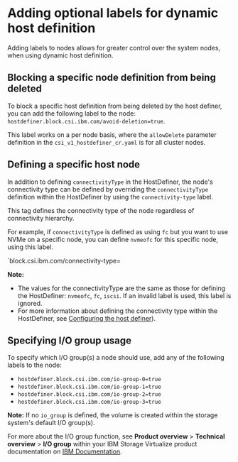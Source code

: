 # Adding optional labels for dynamic host definition

Adding labels to nodes allows for greater control over the system nodes, when using dynamic host definition.

## Blocking a specific node definition from being deleted

To block a specific host definition from being deleted by the host definer, you can add the following label to the node: `hostdefiner.block.csi.ibm.com/avoid-deletion=true`.

This label works on a per node basis, where the `allowDelete` parameter definition in the `csi_v1_hostdefiner_cr.yaml` is for all cluster nodes.

## Defining a specific host node

In addition to defining `connectivityType` in the HostDefiner, the node's connectivity type can be defined by overriding the `connectivityType` definition within the HostDefiner by using the `connectivity-type` label.

This tag defines the connectivity type of the node regardless of connectivity hierarchy.

For example, if `connectivityType` is defined as using `fc` but you want to use NVMe on a specific node, you can define `nvmeofc` for this specific node, using this label.

`block.csi.ibm.com/connectivity-type=<connectivityType>

**Note:**<br> 
- The values for the connectivityType are the same as those for defining the HostDefiner: `nvmeofc`, `fc`, `iscsi`. If an invalid label is used, this label is ignored.
-  For more information about defining the connectivity type within the HostDefiner, see [Configuring the host definer](../configuration/configuring_hostdefiner.md)).

## Specifying I/O group usage

To specify which I/O group(s) a node should use, add any of the following labels to the node:

- `hostdefiner.block.csi.ibm.com/io-group-0=true`
- `hostdefiner.block.csi.ibm.com/io-group-1=true`
- `hostdefiner.block.csi.ibm.com/io-group-2=true`
- `hostdefiner.block.csi.ibm.com/io-group-3=true`

**Note:** If no `io_group` is defined, the volume is created within the storage system's default I/O group(s).

For more about the I/O group function, see **Product overview** > **Technical overview** > **I/O group** within your IBM Storage Virtualize product documentation on [IBM Documentation](https://www.ibm.com/docs).
